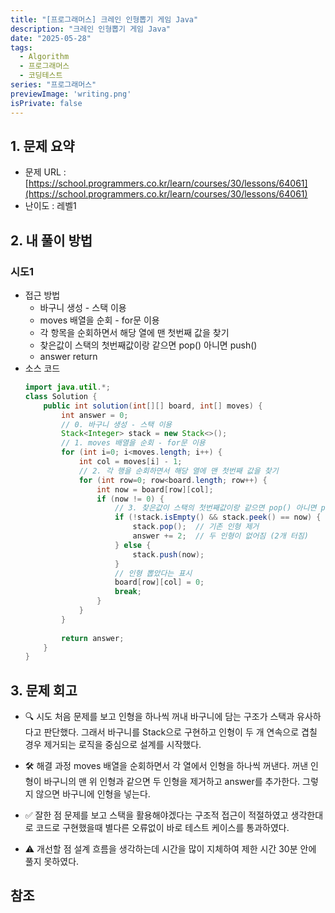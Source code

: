 ```yaml
---
title: "[프로그래머스] 크레인 인형뽑기 게임 Java"
description: "크레인 인형뽑기 게임 Java"
date: "2025-05-28"
tags:
  - Algorithm
  - 프로그래머스
  - 코딩테스트
series: "프로그래머스"
previewImage: 'writing.png'
isPrivate: false
---
```


## 1. 문제 요약
+ 문제 URL : [https://school.programmers.co.kr/learn/courses/30/lessons/64061](https://school.programmers.co.kr/learn/courses/30/lessons/64061)
+ 난이도 : 레벨1

## 2. 내 풀이 방법

### 시도1
+ 접근 방법
    + 바구니 생성 - 스택 이용
    + moves 배열을 순회 - for문 이용
    + 각 항목을 순회하면서 해당 열에 맨 첫번째 값을 찾기
    + 찾은값이 스택의 첫번째값이랑 같으면 pop() 아니면 push()
    + answer return
+ 소스 코드
    ```java
    import java.util.*;
    class Solution {
        public int solution(int[][] board, int[] moves) {
            int answer = 0;
            // 0. 바구니 생성 - 스택 이용
            Stack<Integer> stack = new Stack<>();
            // 1. moves 배열을 순회 - for문 이용
            for (int i=0; i<moves.length; i++) {
                int col = moves[i] - 1;
                // 2. 각 행을 순회하면서 해당 열에 맨 첫번째 값을 찾기
                for (int row=0; row<board.length; row++) {
                    int now = board[row][col];
                    if (now != 0) {
                        // 3. 찾은값이 스택의 첫번째값이랑 같으면 pop() 아니면 push()
                        if (!stack.isEmpty() && stack.peek() == now) {
                            stack.pop();  // 기존 인형 제거 
                            answer += 2;  // 두 인형이 없어짐 (2개 터짐)
                        } else {
                            stack.push(now);
                        }
                        // 인형 뽑았다는 표시
                        board[row][col] = 0;
                        break;
                    } 
                }
            }
            
            return answer;
        }
    }
    ```
## 3. 문제 회고
+ 🔍 시도
처음 문제를 보고 인형을 하나씩 꺼내 바구니에 담는 구조가 스택과 유사하다고 판단했다. 그래서 바구니를 Stack으로 구현하고 인형이 두 개 연속으로 겹칠 경우 제거되는 로직을 중심으로 설계를 시작했다.

+ 🛠 해결 과정
moves 배열을 순회하면서 각 열에서 인형을 하나씩 꺼낸다. 꺼낸 인형이 바구니의 맨 위 인형과 같으면 두 인형을 제거하고 answer를 추가한다. 그렇지 않으면 바구니에 인형을 넣는다.

+ ✅ 잘한 점
문제를 보고 스택을 활용해야겠다는 구조적 접근이 적절하였고 생각한대로 코드로 구현했을때 별다른 오류없이 바로 테스트 케이스를 통과하였다.

+ ⚠ 개선할 점
설계 흐름을 생각하는데 시간을 많이 지체하여 제한 시간 30분 안에 풀지 못하였다.

## 참조